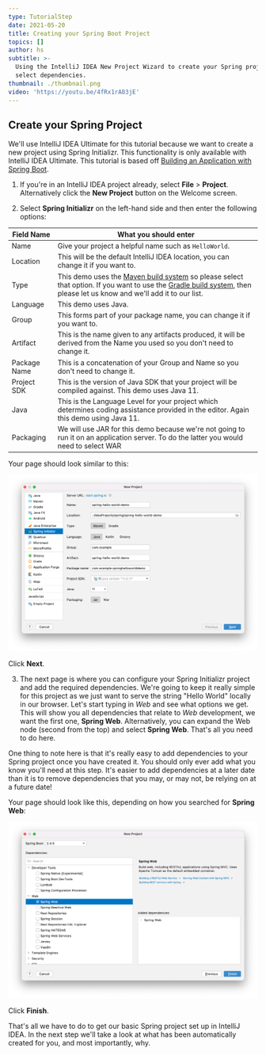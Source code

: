```yaml
---
type: TutorialStep
date: 2021-05-20
title: Creating your Spring Boot Project
topics: []
author: hs
subtitle: >-
  Using the IntelliJ IDEA New Project Wizard to create your Spring project and
  select dependencies.
thumbnail: ./thumbnail.png
video: 'https://youtu.be/4fRx1rA83jE'
---
```


## Create your Spring Project
We'll use IntelliJ IDEA Ultimate for this tutorial because we want to create a new project using Spring Initializr. This functionality is only available with IntelliJ IDEA Ultimate. This tutorial is based off [Building an Application with Spring Boot](https://spring.io/guides/gs/spring-boot/).

1) If you're in an IntelliJ IDEA project already, select **File** > **Project**. Alternatively click the **New Project** button on the Welcome screen. 
   
2) Select **Spring Initializr** on the left-hand side and then enter the following options:

| Field Name      | What you should enter |
| ----------- | ----------- |
| Name        | Give your project a helpful name such as `HelloWorld`.       |
| Location    | This will be the default IntelliJ IDEA location, you can change it if you want to.   |
| Type        |  This demo uses the [Maven build system](https://maven.apache.org/what-is-maven.html) so please select that option. If you want to use the [Gradle build system](https://gradle.org/), then please let us know and we'll add it to our list.   |
| Language    | This demo uses Java. |
| Group    | This forms part of your package name, you can change it if you want to.  |
| Artifact    | This is the name given to any artifacts produced, it will be derived from the Name you used so you don't need to change it.  |
| Package Name    | This is a concatenation of your Group and Name so you don't need to change it.   |
| Project SDK    | This is the version of Java SDK that your project will be compiled against. This demo uses Java 11.   |
| Java    | This is the Language Level for your project which determines coding assistance provided in the editor. Again this demo using Java 11.   |
| Packaging    | We will use JAR for this demo because we're not going to run it on an application server. To do the latter you would need to select WAR |

Your page should look similar to this:

![New Spring Project Details](new-spring-project-details.png)

Click **Next**.

3) The next page is where you can configure your Spring Initializr project and add the required dependencies. We're going to keep it really simple for this project as we just want to serve the string "Hello World" locally in our browser. Let's start typing in _Web_ and see what options we get. This will show you all dependencies that relate to _Web_ development, we want the first one, **Spring Web**. Alternatively, you can expand the Web node (second from the top) and select **Spring Web**. That's all you need to do here.

One thing to note here is that it's really easy to add dependencies to your Spring project once you have created it. You should only ever add what you know you'll need at this step. It's easier to add dependencies at a later date than it is to remove dependencies that you may, or may not, be relying on at a future date!

Your page should look like this, depending on how you searched for **Spring Web**:

![New Spring Project Dependencies](new-spring-project-dependencies.png)

Click **Finish**.

That's all we have to do to get our basic Spring project set up in IntelliJ IDEA. In the next step we'll take a look at what has been automatically created for you, and most importantly, why.

